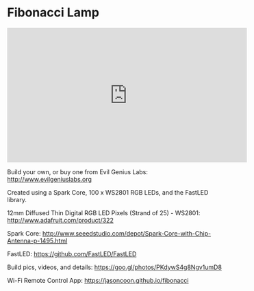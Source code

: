 # Fibonacci Lamp

<iframe width="560" height="315" src="https://www.youtube.com/embed/E0JwAUGXpuo?list=PLUYGVM-2vDxLknPGYbSdxxwOq1qUHfaos" frameborder="0" allowfullscreen></iframe>
            
Build your own, or buy one from Evil Genius Labs: http://www.evilgeniuslabs.org

Created using a Spark Core, 100 x WS2801 RGB LEDs, and the FastLED library.

12mm Diffused Thin Digital RGB LED Pixels (Strand of 25) - WS2801: http://www.adafruit.com/product/322

Spark Core: http://www.seeedstudio.com/depot/Spark-Core-with-Chip-Antenna-p-1495.html

FastLED: https://github.com/FastLED/FastLED

Build pics, videos, and details: https://goo.gl/photos/PKdywS4g8Ngv1umD8

Wi-Fi Remote Control App: https://jasoncoon.github.io/fibonacci
